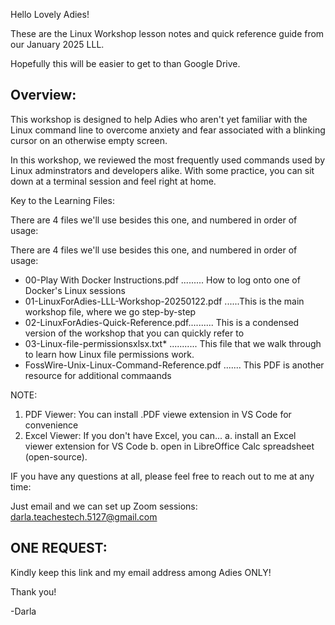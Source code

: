 Hello Lovely Adies!


These are the Linux Workshop lesson notes and quick reference guide from our January 2025 LLL.

Hopefully this will be easier to get to than Google Drive.

Overview:
---------
This workshop is designed to help Adies who aren't yet familiar with the Linux command line
to overcome anxiety and fear associated with a blinking cursor on an otherwise empty screen.

In this workshop, we reviewed the most frequently used commands used by Linux adminstrators and 
developers alike.  With some practice, you can sit down at a terminal session and feel right at
home.

Key to the Learning Files: 

There are 4 files we'll use besides this one, and numbered in order of usage:

There are 4 files we'll use besides this one, and numbered in order of usage:
-   00-Play With Docker Instructions.pdf ......... How to log onto one of Docker's Linux sessions
-   01-LinuxForAdies-LLL-Workshop-20250122.pdf ......This is the main workshop file, where we go step-by-step
-   02-LinuxForAdies-Quick-Reference.pdf.......... This is a condensed version of the workshop that you can quickly refer to
-   03-Linux-file-permissionsxlsx.txt* ........... This file that we walk through to learn how Linux file permissions work.
-   FossWire-Unix-Linux-Command-Reference.pdf ....... This PDF is another resource for additional commaands

NOTE: 
1. PDF Viewer:  You can install .PDF viewe extension in VS Code for convenience
2. Excel Viewer:  If you don't have Excel, you can...
    a. install an Excel viewer extension for VS Code 
    b. open in LibreOffice Calc spreadsheet (open-source).

IF you have any questions at all, please feel free to reach out to me at any time:

Just email and we can set up Zoom sessions:  darla.teachestech.5127@gmail.com


ONE REQUEST:  
------------
Kindly keep this link and my email address among Adies ONLY!

Thank you!

-Darla
